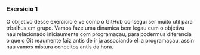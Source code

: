 ### Exersicio 1

O obijetivo desse exercicio é ve como o GitHub consegui ser muito util para trbalhus em grupo. Vamos faze uma dinamica bem legau cum o objetivu nau relacionado iniciaumente com programaçau, para podermus diferencia o que o Git reaumente faiz antis de ir ja associando eli a programaçau, assin nau vamos mistura conceitos antis da hora.